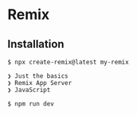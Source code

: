 # Remix

## Installation
```
$ npx create-remix@latest my-remix

❯ Just the basics
❯ Remix App Server
❯ JavaScript
```

```
$ npm run dev
```
